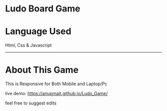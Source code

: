 # Ludo Board Game
 
 <h1>Language Used </h1>
 <p>Html, Css & Javascript</p>
<hr>
<h1>About This Game</h1>
<p>This is Responsive for Both Mobile and Laptop/Pc</p>

live demo: 
https://anupmait.github.io/Ludo_Game/

feel free to suggest edits
